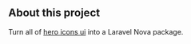 ## About this project

Turn all of [hero icons ui](https://github.com/sschoger/heroicons-ui) into a Laravel Nova package.